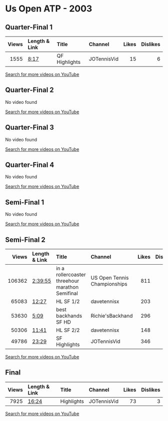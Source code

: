 
# Us Open ATP - 2003
    
## Quarter-Final 1
|   Views | Length & Link                                       | Title         | Channel     |   Likes |   Dislikes |
|--------:|:----------------------------------------------------|:--------------|:------------|--------:|-----------:|
|    1555 | [8:17](https://www.youtube.com/watch?v=bwehrutzIG4) | QF Highlights | JOTennisVid |      15 |          6 |

[Search for more videos on YouTube](https://www.youtube.com/results?search_query=%22us+open%22+%22Clijsters%22+%22Mauresmo%22+%222003%22+%22highlights%22)     

## Quarter-Final 2
No video found

[Search for more videos on YouTube](https://www.youtube.com/results?search_query=%22us+open%22+%22Davenport%22+%22Suarez%22+%222003%22+%22highlights%22)     

## Quarter-Final 3
No video found

[Search for more videos on YouTube](https://www.youtube.com/results?search_query=%22us+open%22+%22Capriati%22+%22Schiavone%22+%222003%22+%22highlights%22)     

## Quarter-Final 4
No video found

[Search for more videos on YouTube](https://www.youtube.com/results?search_query=%22us+open%22+%22Henin%22+%22Myskina%22+%222003%22+%22highlights%22)     

## Semi-Final 1
No video found

[Search for more videos on YouTube](https://www.youtube.com/results?search_query=%22us+open%22+%22Clijsters%22+%22Davenport%22+%222003%22+%22highlights%22)     

## Semi-Final 2
|   Views | Length & Link                                          | Title                                              | Channel                      |   Likes |   Dislikes |
|--------:|:-------------------------------------------------------|:---------------------------------------------------|:-----------------------------|--------:|-----------:|
|  106362 | [2:39:55](https://www.youtube.com/watch?v=t1mPQODDxxw) | in a rollercoaster threehour marathon    Semifinal | US Open Tennis Championships |     811 |         25 |
|   65083 | [12:27](https://www.youtube.com/watch?v=tXhQ1xRfYJU)   | HL        SF 1/2                                   | davetennisx                  |     203 |         10 |
|   53630 | [5:09](https://www.youtube.com/watch?v=UguYehKDnC0)    | best backhands     SF HD                           | Richie'sBackhand             |     296 |         10 |
|   50306 | [11:41](https://www.youtube.com/watch?v=krUzMVKMl6M)   | HL        SF 2/2                                   | davetennisx                  |     148 |          6 |
|   49786 | [23:29](https://www.youtube.com/watch?v=YsCmnYwIecs)   | SF Highlights                                      | JOTennisVid                  |     346 |         19 |

[Search for more videos on YouTube](https://www.youtube.com/results?search_query=%22us+open%22+%22Henin%22+%22Capriati%22+%222003%22+%22highlights%22)     

## Final
|   Views | Length & Link                                        | Title      | Channel     |   Likes |   Dislikes |
|--------:|:-----------------------------------------------------|:-----------|:------------|--------:|-----------:|
|    7925 | [16:24](https://www.youtube.com/watch?v=oKiJ3FYWqIM) | Highlights | JOTennisVid |      73 |          3 |

[Search for more videos on YouTube](https://www.youtube.com/results?search_query=%22us+open%22+%22Henin%22+%22Clijsters%22+%222003%22+%22highlights%22)     
